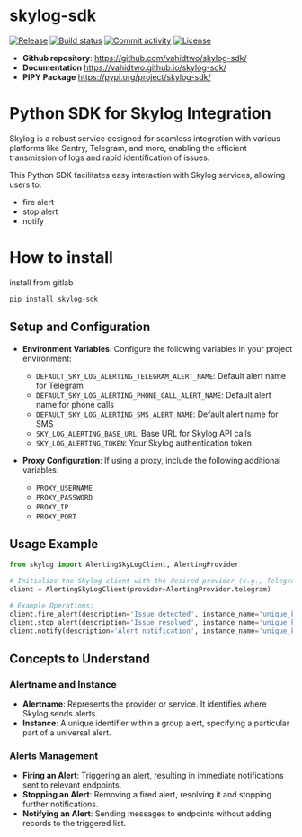 # skylog-sdk

[![Release](https://img.shields.io/github/v/release/vahidtwo/skylog-sdk)](https://img.shields.io/github/v/release/vahidtwo/skylog-sdk)
[![Build status](https://img.shields.io/github/actions/workflow/status/vahidtwo/skylog-sdk/main.yml?branch=main)](https://github.com/vahidtwo/skylog-sdk/actions/workflows/main.yml?query=branch%3Amain)
[![Commit activity](https://img.shields.io/github/commit-activity/m/vahidtwo/skylog-sdk)](https://img.shields.io/github/commit-activity/m/vahidtwo/skylog-sdk)
[![License](https://img.shields.io/github/license/vahidtwo/skylog-sdk)](https://img.shields.io/github/license/vahidtwo/skylog-sdk)

- **Github repository**: <https://github.com/vahidtwo/skylog-sdk/>
- **Documentation** <https://vahidtwo.github.io/skylog-sdk/>
- **PIPY Package** <https://pypi.org/project/skylog-sdk/>

# Python SDK for Skylog Integration

Skylog is a robust service designed for seamless integration with various platforms like Sentry, Telegram,
and more, enabling the efficient transmission of logs and rapid identification of issues.

This Python SDK facilitates easy interaction with Skylog services, allowing users to:

- fire alert
- stop alert
- notify

# How to install

install from gitlab

```bash
pip install skylog-sdk
```

## Setup and Configuration

- **Environment Variables**: Configure the following variables in your project environment:

  - `DEFAULT_SKY_LOG_ALERTING_TELEGRAM_ALERT_NAME`: Default alert name for Telegram
  - `DEFAULT_SKY_LOG_ALERTING_PHONE_CALL_ALERT_NAME`: Default alert name for phone calls
  - `DEFAULT_SKY_LOG_ALERTING_SMS_ALERT_NAME`: Default alert name for SMS
  - `SKY_LOG_ALERTING_BASE_URL`: Base URL for Skylog API calls
  - `SKY_LOG_ALERTING_TOKEN`: Your Skylog authentication token

- **Proxy Configuration**: If using a proxy, include the following additional variables:
  - `PROXY_USERNAME`
  - `PROXY_PASSWORD`
  - `PROXY_IP`
  - `PROXY_PORT`

## Usage Example

```python
from skylog import AlertingSkyLogClient, AlertingProvider

# Initialize the Skylog client with the desired provider (e.g., Telegram)
client = AlertingSkyLogClient(provider=AlertingProvider.telegram)

# Example Operations:
client.fire_alert(description='Issue detected', instance_name='unique_key', provider=AlertingProvider.sms)
client.stop_alert(description='Issue resolved', instance_name='unique_key', provider=AlertingProvider.sms)
client.notify(description='Alert notification', instance_name='unique_key', provider=AlertingProvider.telegram)
```

## Concepts to Understand

### Alertname and Instance

- **Alertname**: Represents the provider or service. It identifies where Skylog sends alerts.
- **Instance**: A unique identifier within a group alert, specifying a particular part of a universal alert.

### Alerts Management

- **Firing an Alert**: Triggering an alert, resulting in immediate notifications sent to relevant endpoints.
- **Stopping an Alert**: Removing a fired alert, resolving it and stopping further notifications.
- **Notifying an Alert**: Sending messages to endpoints without adding records to the triggered list.
